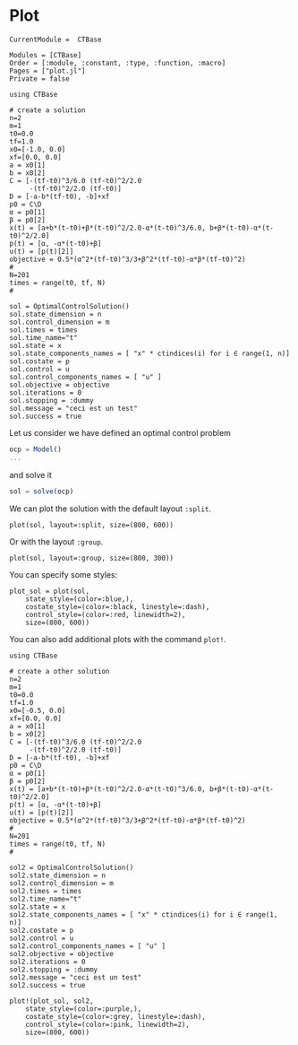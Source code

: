 # Plot

```@meta
CurrentModule =  CTBase
```

```@autodocs
Modules = [CTBase]
Order = [:module, :constant, :type, :function, :macro]
Pages = ["plot.jl"]
Private = false
```

```@setup main
using CTBase

# create a solution
n=2
m=1
t0=0.0
tf=1.0
x0=[-1.0, 0.0]
xf=[0.0, 0.0]
a = x0[1]
b = x0[2]
C = [-(tf-t0)^3/6.0 (tf-t0)^2/2.0
     -(tf-t0)^2/2.0 (tf-t0)]
D = [-a-b*(tf-t0), -b]+xf
p0 = C\D
α = p0[1]
β = p0[2]
x(t) = [a+b*(t-t0)+β*(t-t0)^2/2.0-α*(t-t0)^3/6.0, b+β*(t-t0)-α*(t-t0)^2/2.0]
p(t) = [α, -α*(t-t0)+β]
u(t) = [p(t)[2]]
objective = 0.5*(α^2*(tf-t0)^3/3+β^2*(tf-t0)-α*β*(tf-t0)^2)
#
N=201
times = range(t0, tf, N)
#

sol = OptimalControlSolution()
sol.state_dimension = n
sol.control_dimension = m
sol.times = times
sol.time_name="t"
sol.state = x
sol.state_components_names = [ "x" * ctindices(i) for i ∈ range(1, n)]
sol.costate = p
sol.control = u
sol.control_components_names = [ "u" ]
sol.objective = objective
sol.iterations = 0
sol.stopping = :dummy
sol.message = "ceci est un test"
sol.success = true
```

Let us consider we have defined an optimal control problem

```julia
ocp = Model()
...
```

and solve it

```julia
sol = solve(ocp)
```

We can plot the solution with the default layout `:split`.

```@example main
plot(sol, layout=:split, size=(800, 600))
```

Or with the layout `:group`.

```@example main
plot(sol, layout=:group, size=(800, 300))
```

You can specify some styles:

```@example main
plot_sol = plot(sol, 
    state_style=(color=:blue,), 
    costate_style=(color=:black, linestyle=:dash),
    control_style=(color=:red, linewidth=2),
    size=(800, 600))
```

You can also add additional plots with the command `plot!`.

```@setup main
using CTBase

# create a other solution
n=2
m=1
t0=0.0
tf=1.0
x0=[-0.5, 0.0]
xf=[0.0, 0.0]
a = x0[1]
b = x0[2]
C = [-(tf-t0)^3/6.0 (tf-t0)^2/2.0
     -(tf-t0)^2/2.0 (tf-t0)]
D = [-a-b*(tf-t0), -b]+xf
p0 = C\D
α = p0[1]
β = p0[2]
x(t) = [a+b*(t-t0)+β*(t-t0)^2/2.0-α*(t-t0)^3/6.0, b+β*(t-t0)-α*(t-t0)^2/2.0]
p(t) = [α, -α*(t-t0)+β]
u(t) = [p(t)[2]]
objective = 0.5*(α^2*(tf-t0)^3/3+β^2*(tf-t0)-α*β*(tf-t0)^2)
#
N=201
times = range(t0, tf, N)
#

sol2 = OptimalControlSolution()
sol2.state_dimension = n
sol2.control_dimension = m
sol2.times = times
sol2.time_name="t"
sol2.state = x
sol2.state_components_names = [ "x" * ctindices(i) for i ∈ range(1, n)]
sol2.costate = p
sol2.control = u
sol2.control_components_names = [ "u" ]
sol2.objective = objective
sol2.iterations = 0
sol2.stopping = :dummy
sol2.message = "ceci est un test"
sol2.success = true
```

```@example main
plot!(plot_sol, sol2, 
    state_style=(color=:purple,), 
    costate_style=(color=:grey, linestyle=:dash),
    control_style=(color=:pink, linewidth=2),
    size=(800, 600))
```
